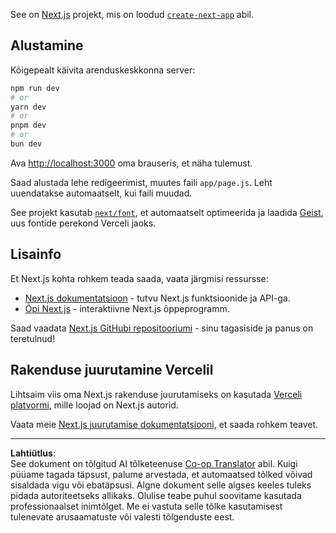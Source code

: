 <!--
CO_OP_TRANSLATOR_METADATA:
{
  "original_hash": "ff47271e53637b2ba6ba72ad2b70f6d7",
  "translation_date": "2025-10-11T11:48:29+00:00",
  "source_file": "memory-game/README.md",
  "language_code": "et"
}
-->
See on [Next.js](https://nextjs.org) projekt, mis on loodud [`create-next-app`](https://github.com/vercel/next.js/tree/canary/packages/create-next-app) abil.

## Alustamine

Kõigepealt käivita arenduskeskkonna server:

```bash
npm run dev
# or
yarn dev
# or
pnpm dev
# or
bun dev
```

Ava [http://localhost:3000](http://localhost:3000) oma brauseris, et näha tulemust.

Saad alustada lehe redigeerimist, muutes faili `app/page.js`. Leht uuendatakse automaatselt, kui faili muudad.

See projekt kasutab [`next/font`](https://nextjs.org/docs/app/building-your-application/optimizing/fonts), et automaatselt optimeerida ja laadida [Geist](https://vercel.com/font), uus fontide perekond Verceli jaoks.

## Lisainfo

Et Next.js kohta rohkem teada saada, vaata järgmisi ressursse:

- [Next.js dokumentatsioon](https://nextjs.org/docs) - tutvu Next.js funktsioonide ja API-ga.
- [Õpi Next.js](https://nextjs.org/learn) - interaktiivne Next.js õppeprogramm.

Saad vaadata [Next.js GitHubi repositooriumi](https://github.com/vercel/next.js) - sinu tagasiside ja panus on teretulnud!

## Rakenduse juurutamine Vercelil

Lihtsaim viis oma Next.js rakenduse juurutamiseks on kasutada [Verceli platvormi](https://vercel.com/new?utm_medium=default-template&filter=next.js&utm_source=create-next-app&utm_campaign=create-next-app-readme), mille loojad on Next.js autorid.

Vaata meie [Next.js juurutamise dokumentatsiooni](https://nextjs.org/docs/app/building-your-application/deploying), et saada rohkem teavet.

---

**Lahtiütlus**:  
See dokument on tõlgitud AI tõlketeenuse [Co-op Translator](https://github.com/Azure/co-op-translator) abil. Kuigi püüame tagada täpsust, palume arvestada, et automaatsed tõlked võivad sisaldada vigu või ebatäpsusi. Algne dokument selle algses keeles tuleks pidada autoriteetseks allikaks. Olulise teabe puhul soovitame kasutada professionaalset inimtõlget. Me ei vastuta selle tõlke kasutamisest tulenevate arusaamatuste või valesti tõlgenduste eest.